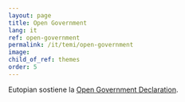 ```yaml
---
layout: page
title: Open Government
lang: it
ref: open-government
permalink: /it/temi/open-government
image:
child_of_ref: themes
order: 5
---
```


Eutopian sostiene la [Open Government Declaration](https://www.opengovpartnership.org/process/joining-ogp/open-government-declaration/).

